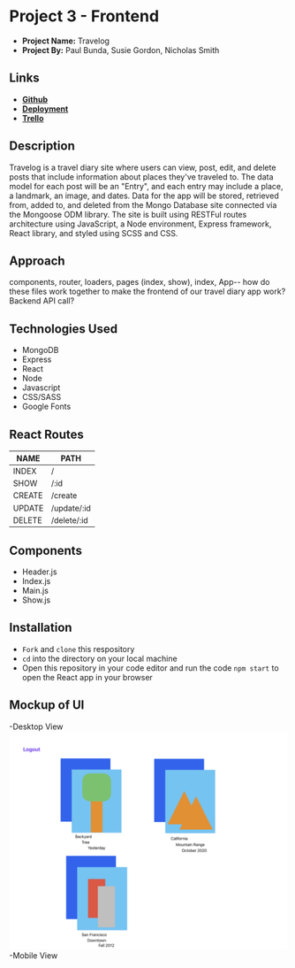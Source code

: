 # Project 3 - Frontend
- **Project Name:** Travelog
- **Project By:** Paul Bunda, Susie Gordon, Nicholas Smith

## Links
- [**Github**](https://github.com/choisus08/GroupProject_frontend)
- [**Deployment**](https://groupproject-backend.onrender.com/)
- [**Trello**](https://trello.com/b/OgGQnwAX/mern-group-project)

## Description
Travelog is a travel diary site where users can view, post, edit, and delete posts that include information about places they've traveled to. The data model for each post will be an "Entry", and each entry may include a place, a landmark, an image, and dates. Data for the app will be stored, retrieved from, added to, and deleted from the Mongo Database site connected via the Mongoose ODM library. The site is built using RESTFul routes architecture using JavaScript, a Node environment, Express framework, React library, and styled using SCSS and CSS.

## Approach
components, router, loaders, pages (index, show), index, App-- how do these files work together to make the frontend of our travel diary app work? Backend API call?

## Technologies Used
- MongoDB
- Express
- React 
- Node
- Javascript
- CSS/SASS
- Google Fonts

## React Routes

| NAME | PATH |
|------|------|
| INDEX | / |
| SHOW | /:id | 
| CREATE | /create |
| UPDATE | /update/:id | 
| DELETE | /delete/:id| 

## Components
- Header.js
- Index.js
- Main.js
- Show.js

## Installation
- `Fork` and `clone` this respository
- `cd` into the directory on your local machine
- Open this repository in your code editor and run the code `npm start` to open the React app in your browser

## Mockup of UI <br>
-Desktop View <img src="./public/mockup.png" alt="three-diary-entries-illustrated"> <br>
-Mobile View <img src="" alt="">
